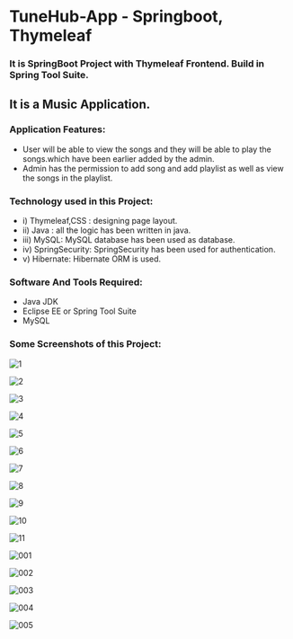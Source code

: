 # TuneHub-App - Springboot, Thymeleaf

### It is SpringBoot Project with Thymeleaf Frontend. Build in Spring Tool Suite.
## It is a Music Application. 

### Application Features:
- User will be able to view the songs and they will be able to play the songs.which have been earlier added by the admin.
- Admin has the permission to add song and add playlist as well as view the songs in the playlist.

### Technology used in this Project: 
- i) Thymeleaf,CSS : designing page layout. 
- ii) Java : all the logic has been written in java. 
- iii) MySQL: MySQL database has been used as database.
- iv) SpringSecurity: SpringSecurity has been used for authentication.
- v) Hibernate: Hibernate ORM is used.

### Software And Tools Required:
- Java JDK  
- Eclipse EE or Spring Tool Suite
- MySQL

### Some Screenshots of this Project:
![1](https://github.com/kumar-aditya101/TuneHub-App/assets/102309758/28cc73b5-abe9-4e62-a3d9-a6d1b543f4ff)

![2](https://github.com/kumar-aditya101/TuneHub-App/assets/102309758/aa1bf494-90f1-4b6b-a8f7-f1e53a9657af)

![3](https://github.com/kumar-aditya101/TuneHub-App/assets/102309758/586f9dde-39c7-4b0e-bf83-374a409dcdcd)

![4](https://github.com/kumar-aditya101/TuneHub-App/assets/102309758/ba93d323-a4fc-4e5a-b04a-7ac8a60f7bb1)

![5](https://github.com/kumar-aditya101/TuneHub-App/assets/102309758/2660ecf0-67ba-44f2-9244-decf87cee58c)

![6](https://github.com/kumar-aditya101/TuneHub-App/assets/102309758/d90db0ca-c177-4ae7-aa9d-62924fa810c9)

![7](https://github.com/kumar-aditya101/TuneHub-App/assets/102309758/d531898a-b79b-44e0-941d-811ecf7510cf)

![8](https://github.com/kumar-aditya101/TuneHub-App/assets/102309758/cab31755-a99e-4a56-873b-63ce74f8ae0f)

![9](https://github.com/kumar-aditya101/TuneHub-App/assets/102309758/11f9d92a-985a-42d8-a4c8-be8ddac73e62)

![10](https://github.com/kumar-aditya101/TuneHub-App/assets/102309758/54c907e0-6b9c-4654-87d6-46bfca62c030)

![11](https://github.com/kumar-aditya101/TuneHub-App/assets/102309758/9c63d40c-fded-4e6e-b944-cc099d15d9df)

![001](https://github.com/kumar-aditya101/TuneHub-App/assets/102309758/9c86e5e3-56d9-4589-9ebf-dde0b77ab32d)

![002](https://github.com/kumar-aditya101/TuneHub-App/assets/102309758/e1694823-f94f-44bf-8440-3458b5b5a5a5)

![003](https://github.com/kumar-aditya101/TuneHub-App/assets/102309758/faec585c-1c63-4a1f-82f0-f5022f47de37)

![004](https://github.com/kumar-aditya101/TuneHub-App/assets/102309758/3cef4550-f0a1-4700-bab7-109f2776c732)

![005](https://github.com/kumar-aditya101/TuneHub-App/assets/102309758/fa35a164-ec22-45f6-91e6-c4d804cffaf4)














